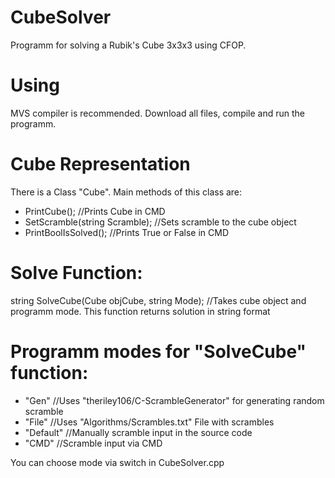 # CubeSolver
Programm for solving a Rubik's Cube 3x3x3 using CFOP.

# Using
MVS compiler is recommended.
Download all files, compile and run the programm.

# Cube Representation
There is a Class "Cube".
Main methods of this class are:
- PrintCube(); //Prints Cube in CMD
- SetScramble(string Scramble); //Sets scramble to the cube object
- PrintBoolIsSolved(); //Prints True or False in CMD

# Solve Function:
string SolveCube(Cube objCube, string Mode); //Takes cube object and programm mode. This function returns solution in string format

# Programm modes for "SolveCube" function:
- "Gen" //Uses "theriley106/C-ScrambleGenerator" for generating random scramble
- "File" //Uses "Algorithms/Scrambles.txt" File with scrambles
- "Default" //Manually scramble input in the source code
- "CMD" //Scramble input via CMD

You can choose mode via switch in CubeSolver.cpp
